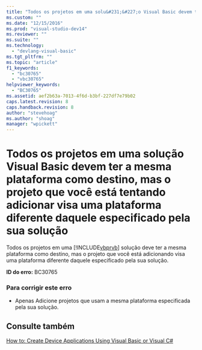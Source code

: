 ```yaml
---
title: "Todos os projetos em uma solu&#231;&#227;o Visual Basic devem ter a mesma plataforma como destino, mas o projeto que voc&#234; est&#225; tentando adicionar visa uma plataforma diferente daquele especificado pela sua solu&#231;&#227;o | Microsoft Docs"
ms.custom: ""
ms.date: "12/15/2016"
ms.prod: "visual-studio-dev14"
ms.reviewer: ""
ms.suite: ""
ms.technology: 
  - "devlang-visual-basic"
ms.tgt_pltfrm: ""
ms.topic: "article"
f1_keywords: 
  - "bc30765"
  - "vbc30765"
helpviewer_keywords: 
  - "BC30765"
ms.assetid: aef2b63a-7013-4f6d-b3bf-227df7e79b02
caps.latest.revision: 8
caps.handback.revision: 8
author: "stevehoag"
ms.author: "shoag"
manager: "wpickett"
---
```

# Todos os projetos em uma solu&#231;&#227;o Visual Basic devem ter a mesma plataforma como destino, mas o projeto que voc&#234; est&#225; tentando adicionar visa uma plataforma diferente daquele especificado pela sua solu&#231;&#227;o
Todos os projetos em uma [!INCLUDE[vbprvb](../../csharp/programming-guide/concepts/linq/includes/vbprvb_md.md)] solução deve ter a mesma plataforma como destino, mas o projeto que você está adicionando visa uma plataforma diferente daquele especificado pela sua solução.  
  
 **ID do erro:** BC30765  
  
### Para corrigir este erro  
  
-   Apenas Adicione projetos que usam a mesma plataforma especificada pela sua solução.  
  
## Consulte também  
 [How to: Create Device Applications Using Visual Basic or Visual C\#](http://msdn.microsoft.com/pt-br/ec9c03e9-930d-4caa-ab23-4e33465a4ad0)